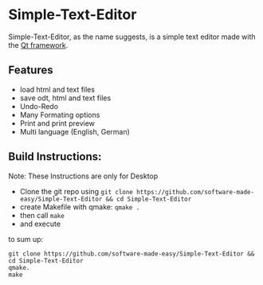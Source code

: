 # Simple-Text-Editor
Simple-Text-Editor, as the name suggests, is a simple text editor made with the [Qt framework](https://www.qt.io/).

## Features
- load html and text files
- save odt, html and text files
- Undo-Redo
- Many Formating options
- Print and print preview
- Multi language (English, German)

## Build Instructions:
Note: These Instructions are only for Desktop
- Clone the git repo using `git clone https://github.com/software-made-easy/Simple-Text-Editor && cd Simple-Text-Editor`
- create Makefile with qmake: `qmake .`
- then call `make`
- and execute

to sum up:
```
git clone https://github.com/software-made-easy/Simple-Text-Editor && cd Simple-Text-Editor
qmake.
make
```
